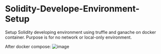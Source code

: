 # Solidity-Develope-Environment-Setup

Setup Solidity developing environment using truffle and ganache on docker container.
Purpose is for no network or local-only environment.

After docker compose:
![image](https://github.com/user-attachments/assets/a57267b0-1102-43d3-af5d-b0eb7144343a)
